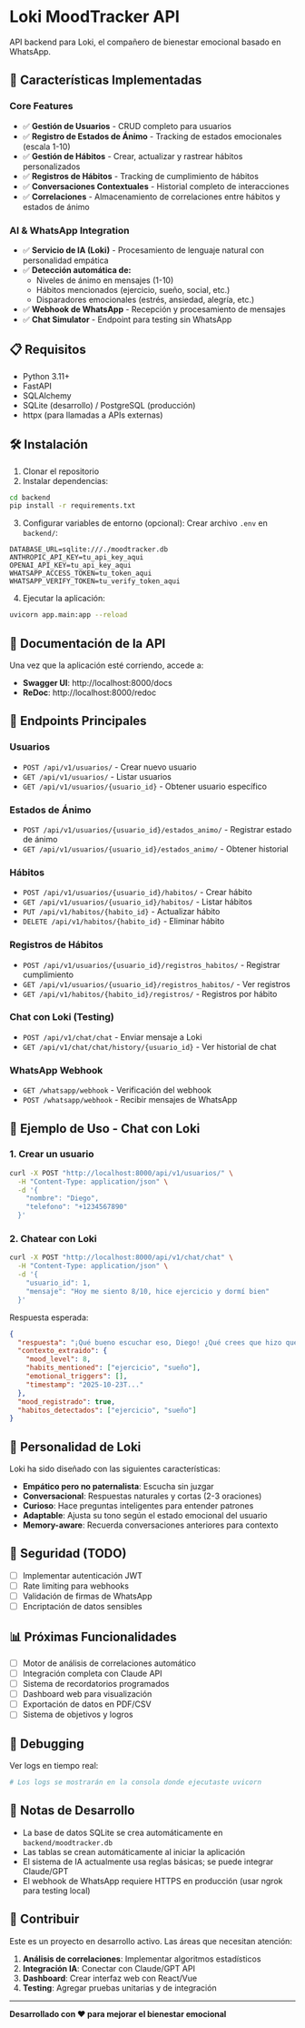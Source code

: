 # Loki MoodTracker API

API backend para Loki, el compañero de bienestar emocional basado en WhatsApp.

## 🚀 Características Implementadas

### Core Features
- ✅ **Gestión de Usuarios** - CRUD completo para usuarios
- ✅ **Registro de Estados de Ánimo** - Tracking de estados emocionales (escala 1-10)
- ✅ **Gestión de Hábitos** - Crear, actualizar y rastrear hábitos personalizados
- ✅ **Registros de Hábitos** - Tracking de cumplimiento de hábitos
- ✅ **Conversaciones Contextuales** - Historial completo de interacciones
- ✅ **Correlaciones** - Almacenamiento de correlaciones entre hábitos y estados de ánimo

### AI & WhatsApp Integration
- ✅ **Servicio de IA (Loki)** - Procesamiento de lenguaje natural con personalidad empática
- ✅ **Detección automática de:**
  - Niveles de ánimo en mensajes (1-10)
  - Hábitos mencionados (ejercicio, sueño, social, etc.)
  - Disparadores emocionales (estrés, ansiedad, alegría, etc.)
- ✅ **Webhook de WhatsApp** - Recepción y procesamiento de mensajes
- ✅ **Chat Simulator** - Endpoint para testing sin WhatsApp

## 📋 Requisitos

- Python 3.11+
- FastAPI
- SQLAlchemy
- SQLite (desarrollo) / PostgreSQL (producción)
- httpx (para llamadas a APIs externas)

## 🛠️ Instalación

1. Clonar el repositorio
2. Instalar dependencias:
```bash
cd backend
pip install -r requirements.txt
```

3. Configurar variables de entorno (opcional):
Crear archivo `.env` en `backend/`:
```env
DATABASE_URL=sqlite:///./moodtracker.db
ANTHROPIC_API_KEY=tu_api_key_aqui
OPENAI_API_KEY=tu_api_key_aqui
WHATSAPP_ACCESS_TOKEN=tu_token_aqui
WHATSAPP_VERIFY_TOKEN=tu_verify_token_aqui
```

4. Ejecutar la aplicación:
```bash
uvicorn app.main:app --reload
```

## 📖 Documentación de la API

Una vez que la aplicación esté corriendo, accede a:
- **Swagger UI**: http://localhost:8000/docs
- **ReDoc**: http://localhost:8000/redoc

## 🔄 Endpoints Principales

### Usuarios
- `POST /api/v1/usuarios/` - Crear nuevo usuario
- `GET /api/v1/usuarios/` - Listar usuarios
- `GET /api/v1/usuarios/{usuario_id}` - Obtener usuario específico

### Estados de Ánimo
- `POST /api/v1/usuarios/{usuario_id}/estados_animo/` - Registrar estado de ánimo
- `GET /api/v1/usuarios/{usuario_id}/estados_animo/` - Obtener historial

### Hábitos
- `POST /api/v1/usuarios/{usuario_id}/habitos/` - Crear hábito
- `GET /api/v1/usuarios/{usuario_id}/habitos/` - Listar hábitos
- `PUT /api/v1/habitos/{habito_id}` - Actualizar hábito
- `DELETE /api/v1/habitos/{habito_id}` - Eliminar hábito

### Registros de Hábitos
- `POST /api/v1/usuarios/{usuario_id}/registros_habitos/` - Registrar cumplimiento
- `GET /api/v1/usuarios/{usuario_id}/registros_habitos/` - Ver registros
- `GET /api/v1/habitos/{habito_id}/registros/` - Registros por hábito

### Chat con Loki (Testing)
- `POST /api/v1/chat/chat` - Enviar mensaje a Loki
- `GET /api/v1/chat/chat/history/{usuario_id}` - Ver historial de chat

### WhatsApp Webhook
- `GET /whatsapp/webhook` - Verificación del webhook
- `POST /whatsapp/webhook` - Recibir mensajes de WhatsApp

## 🧪 Ejemplo de Uso - Chat con Loki

### 1. Crear un usuario
```bash
curl -X POST "http://localhost:8000/api/v1/usuarios/" \
  -H "Content-Type: application/json" \
  -d '{
    "nombre": "Diego",
    "telefono": "+1234567890"
  }'
```

### 2. Chatear con Loki
```bash
curl -X POST "http://localhost:8000/api/v1/chat/chat" \
  -H "Content-Type: application/json" \
  -d '{
    "usuario_id": 1,
    "mensaje": "Hoy me siento 8/10, hice ejercicio y dormí bien"
  }'
```

Respuesta esperada:
```json
{
  "respuesta": "¡Qué bueno escuchar eso, Diego! ¿Qué crees que hizo que te sintieras así de bien hoy?",
  "contexto_extraido": {
    "mood_level": 8,
    "habits_mentioned": ["ejercicio", "sueño"],
    "emotional_triggers": [],
    "timestamp": "2025-10-23T..."
  },
  "mood_registrado": true,
  "habitos_detectados": ["ejercicio", "sueño"]
}
```

## 🤖 Personalidad de Loki

Loki ha sido diseñado con las siguientes características:

- **Empático pero no paternalista**: Escucha sin juzgar
- **Conversacional**: Respuestas naturales y cortas (2-3 oraciones)
- **Curioso**: Hace preguntas inteligentes para entender patrones
- **Adaptable**: Ajusta su tono según el estado emocional del usuario
- **Memory-aware**: Recuerda conversaciones anteriores para contexto

## 🔐 Seguridad (TODO)

- [ ] Implementar autenticación JWT
- [ ] Rate limiting para webhooks
- [ ] Validación de firmas de WhatsApp
- [ ] Encriptación de datos sensibles

## 📊 Próximas Funcionalidades

- [ ] Motor de análisis de correlaciones automático
- [ ] Integración completa con Claude API
- [ ] Sistema de recordatorios programados
- [ ] Dashboard web para visualización
- [ ] Exportación de datos en PDF/CSV
- [ ] Sistema de objetivos y logros

## 🐛 Debugging

Ver logs en tiempo real:
```bash
# Los logs se mostrarán en la consola donde ejecutaste uvicorn
```

## 📝 Notas de Desarrollo

- La base de datos SQLite se crea automáticamente en `backend/moodtracker.db`
- Las tablas se crean automáticamente al iniciar la aplicación
- El sistema de IA actualmente usa reglas básicas; se puede integrar Claude/GPT
- El webhook de WhatsApp requiere HTTPS en producción (usar ngrok para testing local)

## 🤝 Contribuir

Este es un proyecto en desarrollo activo. Las áreas que necesitan atención:

1. **Análisis de correlaciones**: Implementar algoritmos estadísticos
2. **Integración IA**: Conectar con Claude/GPT API
3. **Dashboard**: Crear interfaz web con React/Vue
4. **Testing**: Agregar pruebas unitarias y de integración

---

**Desarrollado con ❤️ para mejorar el bienestar emocional**

